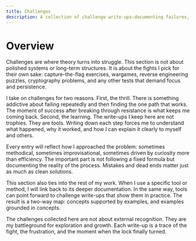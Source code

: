 ```yaml
---
title: Challenges 
description: A collection of challenge write-ups—documenting failures, breakthroughs, and the lessons learned along the way.
---
```


# Overview

Challenges are where theory turns into struggle. 
This section is not about polished systems or long-term structures. 
It is about the fights I pick for their own sake: 
capture-the-flag exercises, wargames, 
reverse engineering puzzles, cryptography problems, 
and any other tests that demand focus and persistence.

I take on challenges for two reasons. 
First, the thrill. 
There is something addictive about failing repeatedly 
and then finding the one path that works. 
The moment of success after breaking through 
resistance is what keeps me coming back. 
Second, the learning. 
The write-ups I keep here are not trophies. 
They are tools. 
Writing down each step forces me to understand what happened, 
why it worked, and how I can explain it clearly to myself and others.

Every entry will reflect how I approached the problem: 
sometimes methodical, sometimes improvisational, 
sometimes driven by curiosity more than efficiency. 
The important part is not following a fixed formula 
but documenting the reality of the process. 
Mistakes and dead ends matter just as much as clean solutions.

This section also ties into the rest of my work. 
When I use a specific tool or method, 
I will link back to its deeper documentation. 
In the same way, 
tools can point forward to challenge write-ups 
that show them in practice. 
The result is a two-way map: 
concepts supported by examples, 
and examples grounded in concepts.

The challenges collected here are not about external recognition. 
They are my battleground for exploration and growth. 
Each write-up is a trace of the fight, the frustration, 
and the moment when the lock finally turned.

